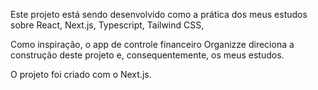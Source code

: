 Este projeto está sendo desenvolvido como a prática dos meus estudos sobre React, Next.js, Typescript, Tailwind CSS, 

Como inspiração, o app de controle financeiro Organizze direciona a construção deste projeto e, consequentemente, os meus estudos.


O projeto foi criado com o Next.js.
